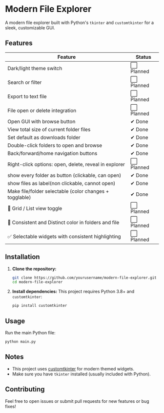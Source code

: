 # Modern File Explorer

A modern file explorer built with Python's `tkinter` and `customtkinter` for a sleek, customizable GUI.

## Features

| Feature                                                 | Status     |
| ------------------------------------------------------- | ---------- |
| Dark/light theme switch                                 | ⬜ Planned |
| Search or filter                                        | ⬜ Planned |
| Export to text file                                     | ⬜ Planned |
| File open or delete integration                         | ⬜ Planned |
| Open GUI with browse button                             | ✔ Done     |
| View total size of current folder files                 | ✔ Done     |
| Set default as downloads folder                         | ✔ Done     |
| Double-click folders to open and browse                 | ✔ Done     |
| Back/forward/home navigation buttons                    | ✔ Done     |
| Right-click options: open, delete, reveal in explorer   | ⬜ Planned |
| show every folder as button (clickable, can open)       | ✔ Done     |
| show files as label(non clickable, cannot open)         | ✔ Done     |
| Make file/folder selectable (color changes + togglable) | ✔ Done     |
| 📌 Grid / List view toggle                              | ⬜ Planned |
| 🎨 Consistent and Distinct color in folders and file    | ⬜ Planned |
| ✅ Selectable widgets with consistent highlighting      | ⬜ Planned |

## Installation

1. **Clone the repository:**

   ```sh
   git clone https://github.com/yourusername/modern-file-explorer.git
   cd modern-file-explorer
   ```

2. **Install dependencies:**
   This project requires Python 3.8+ and `customtkinter`:
   ```sh
   pip install customtkinter
   ```

## Usage

Run the main Python file:

```sh
python main.py
```

## Notes

- This project uses [customtkinter](https://github.com/TomSchimansky/CustomTkinter) for modern themed widgets.
- Make sure you have `tkinter` installed (usually included with Python).

## Contributing

Feel free to open issues or submit pull requests for new features or bug fixes!
